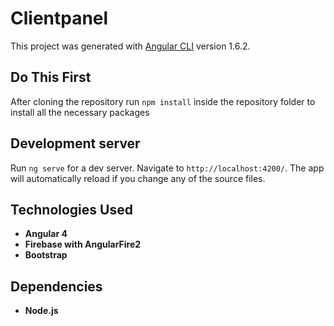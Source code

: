 # Clientpanel

This project was generated with [Angular CLI](https://github.com/angular/angular-cli) version 1.6.2.


## Do This First

After cloning the repository run  `npm install` inside the repository folder to install all the necessary packages

## Development server

Run `ng serve` for a dev server. Navigate to `http://localhost:4200/`. The app will automatically reload if you change any of the source files.

## Technologies Used

- **Angular 4**
- **Firebase with AngularFire2**
- **Bootstrap**

## Dependencies

- **Node.js**